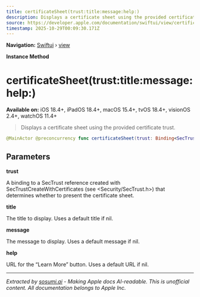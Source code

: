 ```yaml
---
title: certificateSheet(trust:title:message:help:)
description: Displays a certificate sheet using the provided certificate trust.
source: https://developer.apple.com/documentation/swiftui/view/certificatesheet(trust:title:message:help:)
timestamp: 2025-10-29T00:09:30.171Z
---
```


**Navigation:** [Swiftui](/documentation/swiftui) › [view](/documentation/swiftui/view)

**Instance Method**

# certificateSheet(trust:title:message:help:)

**Available on:** iOS 18.4+, iPadOS 18.4+, macOS 15.4+, tvOS 18.4+, visionOS 2.4+, watchOS 11.4+

> Displays a certificate sheet using the provided certificate trust.

```swift
@MainActor @preconcurrency func certificateSheet(trust: Binding<SecTrust?>, title: String? = nil, message: String? = nil, help: URL? = nil) -> some View
```

## Parameters

**trust**

A binding to a SecTrust reference created with SecTrustCreateWithCertificates (see <Security/SecTrust.h>) that determines whether to present the certificate sheet.



**title**

The title to display. Uses a default title if nil.



**message**

The message to display. Uses a default message if nil.



**help**

URL for the “Learn More” button. Uses a default URL if nil.

---

*Extracted by [sosumi.ai](https://sosumi.ai) - Making Apple docs AI-readable.*
*This is unofficial content. All documentation belongs to Apple Inc.*

